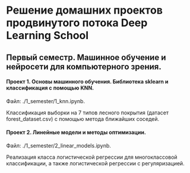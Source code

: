 # Решение домашних проектов продвинутого потока Deep Learning School

## Первый семестр. Машинное обучение и нейросети для компьютерного зрения.

#### Проект 1. Основы машинного обучения. Библиотека sklearn и классификация с помощью KNN.
Файл: ./1_semester/1_knn.ipynb.

Классификация выборки на 7 типов лесного покрытия (датасет forest_dataset.csv) с помощью метода ближайших соседей.

#### Проект 2. Линейные модели и методы оптимизации.
Файл: ./1_semester/2_linear_models.ipynb.

Реализация класса логистической регрессии для многоклассовой классификации, а также логистической регрессии с регуляризацией.
